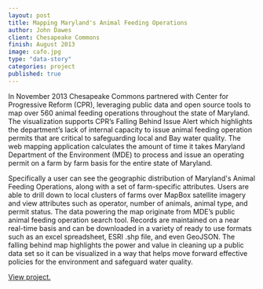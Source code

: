 ```yaml
---
layout: post
title: Mapping Maryland's Animal Feeding Operations
author: John Dawes
client: Chesapeake Commons
finish: August 2013
image: cafo.jpg
type: "data-story"
categories: project
published: true
---
```


In November 2013 Chesapeake Commons partnered with Center for Progressive Reform (CPR), leveraging public data and open source tools to map over 560 animal feeding operations throughout the state of Maryland.  The visualization supports CPR’s Falling Behind Issue Alert which highlights the department’s lack of internal capacity to issue animal feeding operation permits that are critical to safeguarding local and Bay water quality. The web mapping application calculates the amount of time it takes Maryland Department of the Environment (MDE) to process and issue an operating permit on a farm by farm basis for the entire state of Maryland.  

Specifically a user can see the geographic distribution of Maryland's Animal Feeding Operations, along with a set of farm-specific attributes.  Users are able to drill down to local clusters of farms over MapBox satellite imagery and view attributes such as operator, number of animals, animal type, and permit status.  The data powering the map originate from MDE’s public animal feeding operation search tool.  Records are maintained on a near real-time basis and can be downloaded in a variety of ready to use formats such as an excel spreadsheet, ESRI .shp file, and even GeoJSON.  The falling behind map highlights the power and value in cleaning up a public data set so it can be visualized in a way that helps move forward effective policies for the environment and safeguard water quality. 


<a class="lego" href="http://chesapeake-commons.org/afo/" target="_blank">View project.</a>
